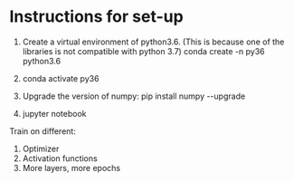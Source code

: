 # Instructions for set-up

1. Create a virtual environment of python3.6. (This is because one of the libraries is not compatible with python 3.7)
conda create -n py36 python3.6

2. conda activate py36

3. Upgrade the version of numpy: 
pip install numpy --upgrade

4. jupyter notebook

Train on different: 
1. Optimizer
2. Activation functions
3. More layers, more epochs
